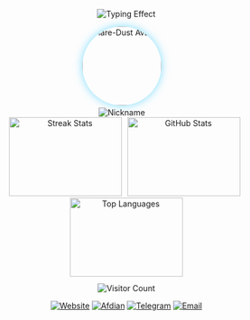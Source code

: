 <p align="center">
  <img src="https://readme-typing-svg.herokuapp.com?font=Orbitron&size=28&duration=3000&pause=1000&color=6a5acd&center=true&vCenter=true&width=700&lines=欢迎来到Flare-Dust的主页;探索未来·代码与星辰" alt="Typing Effect">
</p>

<!-- 顶部：头像 + 昵称左，三张卡片右 -->
<p align="center" style="margin-bottom:12px;">
  <!-- 左侧头像 + 昵称 -->
  <span style="display:inline-block; vertical-align:top; text-align:center; margin-right:16px;">
    <a href="https://ShiningDust.XYZ">
      <img src="https://avatars.githubusercontent.com/Flare-Dust" alt="Flare-Dust Avatar" width="140" style="border-radius:50%; box-shadow:0 0 15px rgba(0,191,255,0.5);">
    </a>
    <br>
    <img src="https://readme-typing-svg.herokuapp.com?font=Orbitron&size=22&duration=3000&pause=1000&color=00BFFF&center=true&vCenter=true&width=140&lines=Flare-Dust" alt="Nickname" style="margin-top:4px;">
  </span>

  <!-- 右侧三张卡片横向排列 -->
  <span style="display:inline-block; vertical-align:top;">
    <img src="https://github-readme-streak-stats.herokuapp.com/?user=Flare-Dust&theme=tokyonight&hide_border=true" width="200" height="140" style="display:inline-block; margin-right:6px;" alt="Streak Stats">
    <img src="https://github-readme-stats.vercel.app/api?username=Flare-Dust&show_icons=true&theme=tokyonight&hide_title=true&count_private=true" width="200" height="140" style="display:inline-block; margin-right:6px;" alt="GitHub Stats">
    <img src="https://github-readme-stats.vercel.app/api/top-langs/?username=Flare-Dust&layout=compact&theme=tokyonight&hide_border=true" width="200" height="140" style="display:inline-block;" alt="Top Languages">
  </span>
</p>

<!-- 访客计数器 -->
<p align="center" style="margin-top:10px; margin-bottom:10px;">
  <img src="https://count.getloli.com/@Flare-Dust?name=Flare-Dust&theme=morden-num&padding=6&offset=0&align=center&scale=1&pixelated=1&darkmode=auto" alt="Visitor Count">
</p>

<!-- 社交徽章 -->
<p align="center" style="margin-bottom:12px;">
  <a href="https://ShiningDust.XYZ"><img src="https://img.shields.io/badge/Website-ShiningDust.XYZ-6a5acd?style=for-the-badge&logo=google-chrome&logoColor=white" alt="Website"></a>
  <a href="https://afdian.com/a/Shining_Dust"><img src="https://img.shields.io/badge/Afdian-Support-ff69b4?style=for-the-badge&logo=githubsponsors&logoColor=white" alt="Afdian"></a>
  <a href="https://t.me/Shining_Dust"><img src="https://img.shields.io/badge/Telegram-Chat-1e90ff?style=for-the-badge&logo=telegram&logoColor=white" alt="Telegram"></a>
  <a href="mailto:Shining_Dust@outlook.com"><img src="https://img.shields.io/badge/Email-Contact-00ffcc?style=for-the-badge&logo=microsoft-outlook&logoColor=white" alt="Email"></a>
</p>